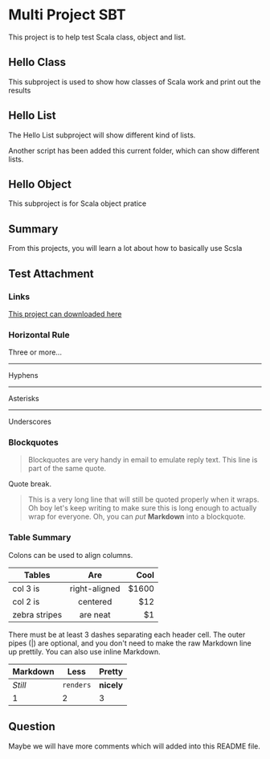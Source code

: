 # Multi Project SBT 
This project is to help test Scala class, object and list.  

## Hello Class

This subproject is used to show how classes of Scala work and print out the results

## Hello List

The Hello List subproject will show different kind of lists.

Another script has been added this current folder, which can show different lists. 

##  Hello Object 

 This subproject is for Scala object pratice 
 
 
 

## Summary 

From this projects,  you will learn a lot about how to basically use Scsla


##  Test  Attachment 


### Links 


[ This project can downloaded here](https://github.com/leiming296/Sbt_Multi_Project.git)

  
### Horizontal Rule
  
  Three or more...

  ---
  
  Hyphens
  
  ***
  
  Asterisks
  
  ___
  
  Underscores
  
  
 ###  Blockquotes
  
  
  > Blockquotes are very handy in email to emulate reply text.
  > This line is part of the same quote.
  
  Quote break.
  
  > This is a very long line that will still be quoted properly when it wraps. Oh boy let's keep writing to make sure this is long enough to actually wrap for everyone. Oh, you can *put* **Markdown** into a blockquote. 
  
  
  ### Table Summary  
  
  Colons can be used to align columns.
  
  | Tables        | Are           | Cool  |
  | ------------- |:-------------:| -----:|
  | col 3 is      | right-aligned | $1600 |
  | col 2 is      | centered      |   $12 |
  | zebra stripes | are neat      |    $1 |
  
  There must be at least 3 dashes separating each header cell.
  The outer pipes (|) are optional, and you don't need to make the 
  raw Markdown line up prettily. You can also use inline Markdown.
  
  Markdown | Less | Pretty
  --- | --- | ---
  *Still* | `renders` | **nicely**
  1 | 2 | 3
  
  
  ## Question 
  
  Maybe we will have more comments which will added into this README file. 